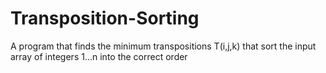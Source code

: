 # Transposition-Sorting
A program that finds the minimum transpositions T(i,j,k) that sort the input array of integers 1...n into the correct order

